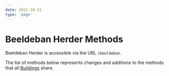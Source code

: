 ```yaml
---
date: 2022-10-31
type: 'page'
---
```


# Beeldeban Herder Methods

Beeldeban Herder is accessible via the URL `/beeldeban`.

The list of methods below represents changes and additions to the methods that all [Buildings](/api/Buildings) share.
